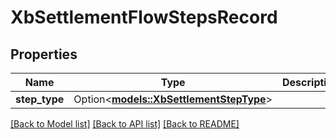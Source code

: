 # XbSettlementFlowStepsRecord

## Properties

Name | Type | Description | Notes
------------ | ------------- | ------------- | -------------
**step_type** | Option<[**models::XbSettlementStepType**](XBSettlementStepType.md)> |  | [optional]

[[Back to Model list]](../README.md#documentation-for-models) [[Back to API list]](../README.md#documentation-for-api-endpoints) [[Back to README]](../README.md)


